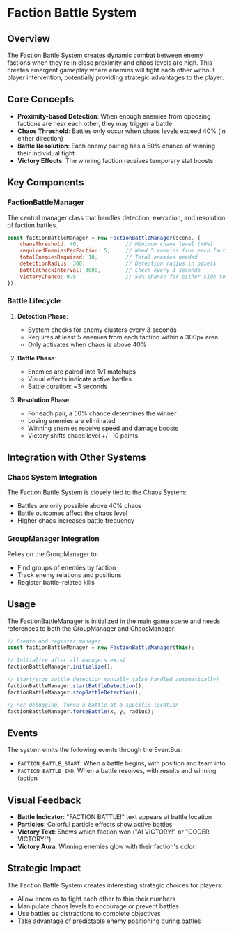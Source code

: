 # Faction Battle System

## Overview

The Faction Battle System creates dynamic combat between enemy factions when they're in close proximity and chaos levels are high. This creates emergent gameplay where enemies will fight each other without player intervention, potentially providing strategic advantages to the player.

## Core Concepts

- **Proximity-based Detection**: When enough enemies from opposing factions are near each other, they may trigger a battle
- **Chaos Threshold**: Battles only occur when chaos levels exceed 40% (in either direction)
- **Battle Resolution**: Each enemy pairing has a 50% chance of winning their individual fight
- **Victory Effects**: The winning faction receives temporary stat boosts

## Key Components

### FactionBattleManager

The central manager class that handles detection, execution, and resolution of faction battles.

```javascript
const factionBattleManager = new FactionBattleManager(scene, {
    chaosThreshold: 40,               // Minimum chaos level (40%)
    requiredEnemiesPerFaction: 5,     // Need 5 enemies from each faction
    totalEnemiesRequired: 10,         // Total enemies needed
    detectionRadius: 300,             // Detection radius in pixels
    battleCheckInterval: 3000,        // Check every 3 seconds
    victoryChance: 0.5                // 50% chance for either side to win
});
```

### Battle Lifecycle

1. **Detection Phase**: 
   - System checks for enemy clusters every 3 seconds
   - Requires at least 5 enemies from each faction within a 300px area
   - Only activates when chaos is above 40%

2. **Battle Phase**:
   - Enemies are paired into 1v1 matchups
   - Visual effects indicate active battles
   - Battle duration: ~3 seconds

3. **Resolution Phase**:
   - For each pair, a 50% chance determines the winner
   - Losing enemies are eliminated
   - Winning enemies receive speed and damage boosts
   - Victory shifts chaos level +/- 10 points

## Integration with Other Systems

### Chaos System Integration

The Faction Battle System is closely tied to the Chaos System:
- Battles are only possible above 40% chaos
- Battle outcomes affect the chaos level
- Higher chaos increases battle frequency

### GroupManager Integration

Relies on the GroupManager to:
- Find groups of enemies by faction
- Track enemy relations and positions
- Register battle-related kills

## Usage

The FactionBattleManager is initialized in the main game scene and needs references to both the GroupManager and ChaosManager:

```javascript
// Create and register manager
const factionBattleManager = new FactionBattleManager(this);

// Initialize after all managers exist
factionBattleManager.initialize();

// Start/stop battle detection manually (also handled automatically)
factionBattleManager.startBattleDetection();
factionBattleManager.stopBattleDetection();

// For debugging, force a battle at a specific location
factionBattleManager.forceBattle(x, y, radius);
```

## Events

The system emits the following events through the EventBus:

- `FACTION_BATTLE_START`: When a battle begins, with position and team info
- `FACTION_BATTLE_END`: When a battle resolves, with results and winning faction

## Visual Feedback

- **Battle Indicator**: "FACTION BATTLE!" text appears at battle location
- **Particles**: Colorful particle effects show active battles
- **Victory Text**: Shows which faction won ("AI VICTORY!" or "CODER VICTORY!")
- **Victory Aura**: Winning enemies glow with their faction's color

## Strategic Impact

The Faction Battle System creates interesting strategic choices for players:
- Allow enemies to fight each other to thin their numbers
- Manipulate chaos levels to encourage or prevent battles
- Use battles as distractions to complete objectives
- Take advantage of predictable enemy positioning during battles